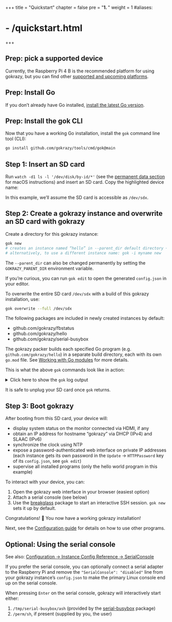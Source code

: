 +++
title = "Quickstart"
chapter = false
pre = "<b>1. </b>"
weight = 1
#aliases:
#  - /quickstart.html
+++

## Prep: pick a supported device

Currently, the Raspberry Pi 4 B is the recommended platform for
using gokrazy, but you can find
other <a href="/platforms/">supported and upcoming platforms</a>.

## Prep: Install Go

If you don’t already have Go installed, <a href="https://golang.org/dl/">install the latest Go version</a>.

## Prep: Install the gok CLI

Now that you have a working Go installation, install the <code>gok</code> command line tool (CLI):

```bash
go install github.com/gokrazy/tools/cmd/gok@main
```

## Step 1: Insert an SD card

Run `watch -d1 ls -l '/dev/disk/by-id/*'` (see the [permanent data section](/userguide/permanent-data/#notes-about-macos) for macOS instructions)
and insert an SD card. Copy the highlighted device name:

<script id="asciicast-G0PosAYGvUSnB3htMpLIz0p68" src="https://asciinema.org/a/G0PosAYGvUSnB3htMpLIz0p68.js" async></script>

In this example, we’ll assume the SD card is accessible as <code>/dev/sdx</code>.

## Step 2: Create a gokrazy instance and overwrite an SD card with gokrazy

Create a directory for this gokrazy instance:

```bash
gok new
# creates an instance named “hello” in --parent_dir default directory ~/gokrazy
# alternatively, to use a different instance name: gok -i myname new
```

The `--parent_dir` can also be changed permanently by setting the
`GOKRAZY_PARENT_DIR` environment variable.

If you’re curious, you can run `gok edit` to open the generated `config.json` in
your editor.

To overwrite the entire SD card <code>/dev/sdx</code> with a build of this
gokrazy installation, use:

```bash
gok overwrite --full /dev/sdx
```

The following packages are included in newly created instances by default:

* github.com/gokrazy/fbstatus
* github.com/gokrazy/hello
* github.com/gokrazy/serial-busybox

The gokrazy packer builds each specified Go program
(e.g. `github.com/gokrazy/hello`) in a separate build directory, each with its
own `go.mod` file. See [Working with Go modules](/development/modules/) for more
details.

This is what the above `gok` commands look like in action:

<script id="asciicast-Va7hPXCP1BKCt4DX0wRup52Bl" src="https://asciinema.org/a/Va7hPXCP1BKCt4DX0wRup52Bl.js" async></script>

<details>

<summary style="display: list-item">
Click here to show the <code>gok</code> log output
</summary>

```text
gokrazy gok ga84f00+ on GOARCH=amd64 GOOS=linux

Build target: CGO_ENABLED=0 GOARCH=arm64 GOOS=linux
Build timestamp: 2023-01-12T23:36:34+01:00
Loading system CA certificates from /etc/ssl/certs/ca-certificates.crt
Building 4 Go packages:

  github.com/gokrazy/fbstatus

  github.com/gokrazy/hello

  github.com/gokrazy/serial-busybox

  github.com/gokrazy/breakglass
    will be started with command-line flags
      from /home/michael/gokrazy/hello/config.json
      last modified: 2023-01-12T23:36:23+01:00 (10s ago)

[done] in 1.40s

Including extra files for Go packages:

  github.com/gokrazy/breakglass
    will include extra files in the root file system
      from /home/michael/gokrazy/hello/breakglass.authorized_keys
      last modified: 2023-01-12T23:36:23+01:00 (12s ago)

Including loadable kernel modules from:
/home/michael/go/pkg/mod/github.com/gokrazy/kernel@v0.0.0-20230111172439-0cd82b0bec82/lib/modules

Feature summary:
  use GPT: true
  use PARTUUID: true
  use GPT PARTUUID: true
2023/01/12 23:36:36 partitioning /dev/disk/by-id/usb-TS-RDF5_SD_Transcend_000000000037-0:0 (GPT + Hybrid MBR)
2023/01/12 23:36:36 device holds 15931539456 bytes
2023/01/12 23:36:36 Re-reading partition table failed: permission denied. Remember to unplug and re-plug the SD card before creating a file system for persistent data, if desired.

Creating boot file system
[creating boot file system]
Kernel directory: /home/michael/go/pkg/mod/github.com/gokrazy/kernel@v0.0.0-20230111172439-0cd82b0bec82
EEPROM update summary:
  pieeprom.upd (sig d1e44edf33)
  recovery.bin
  vl805.bin (sig 6246230ecd)
[done] in 0.18s, 71 MiB
MBR summary:
  LBAs: vmlinuz=51795 cmdline.txt=144875
  PARTUUID: 4f9f2cab

Creating root file system
[done] in 0.33s
If your applications need to store persistent data, unplug and re-plug the SD card, then create a file system using e.g.:

	mkfs.ext4 /dev/disk/by-partuuid/60c24cc1-f3f9-427a-8199-4f9f2cab0004

To boot gokrazy, plug the SD card into a supported device (see https://gokrazy.org/platforms/)


Build complete!

To interact with the device, gokrazy provides a web interface reachable at:

	http://gokrazy:<automatically-generated-random-password>@hello/

In addition, the following Linux consoles are set up:

	1. foreground Linux framebuffer console on HDMI

```

</details>

It is safe to unplug your SD card once <code>gok</code> returns.

## Step 3: Boot gokrazy

After booting from this SD card, your device will:

- display system status on the monitor connected via HDMI, if any
- obtain an IP address for hostname “gokrazy” via DHCP (IPv4) and SLAAC (IPv6)
- synchronize the clock using NTP
- expose a password-authenticated web interface on private IP addresses<br>
  (each instance gets its own password in the `Update` → `HTTPPassword` key of its `config.json`, see `gok edit`)
- supervise all installed programs (only the hello world program in this example)

To interact with your device, you can:

1. Open the gokrazy web interface in your browser (easiest option)
1. Attach a serial console (see below)
1. Use the [breakglass](https://github.com/gokrazy/breakglass) package to start an interactive SSH session. `gok new` sets it up by default.

Congratulations! 🎉 You now have a working gokrazy installation!

Next, see the [Configuration guide](/userguide/) for details on how to use other
programs.

## Optional: Using the serial console

See also: [Configuration → Instance Config Reference →
SerialConsole](/userguide/instance-config/#serialconsole)

If you prefer the serial console, you can optionally connect a serial adapter to
the Raspberry Pi and remove the `"SerialConsole": "disabled"` line from your gokrazy
instance’s `config.json` to make the primary Linux console end up on the serial
console.

When pressing <code>Enter</code> on the serial console, gokrazy will
interactively start either:

1. `/tmp/serial-busybox/ash` (provided by the [serial-busybox](https://github.com/gokrazy/serial-busybox) package)
1. `/perm/sh`, if present (supplied by you, the user)
